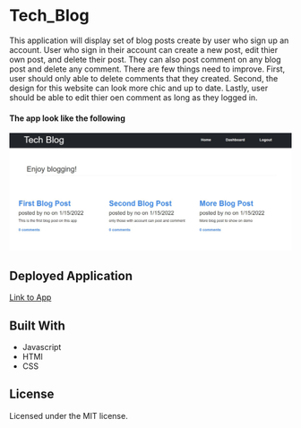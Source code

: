 # Tech_Blog

This application will display set of blog posts create by user who sign up an account. User who sign in their account can create a new post, edit thier own post, and delete their post. They can also post comment on any blog post and delete any comment. There are few things need to improve. First, user should only able to delete comments that they created. Second, the design for this website can look more chic and up to date. Lastly, user should be able to edit thier oen comment as long as they logged in.

#### The app look like the following
![Screenshot](Capture.JPG)

## Deployed Application
[Link to App](https://tech-blog-maggie.herokuapp.com/)

## Built With
* Javascript
* HTMl
* CSS

## License
Licensed under the MIT license.

